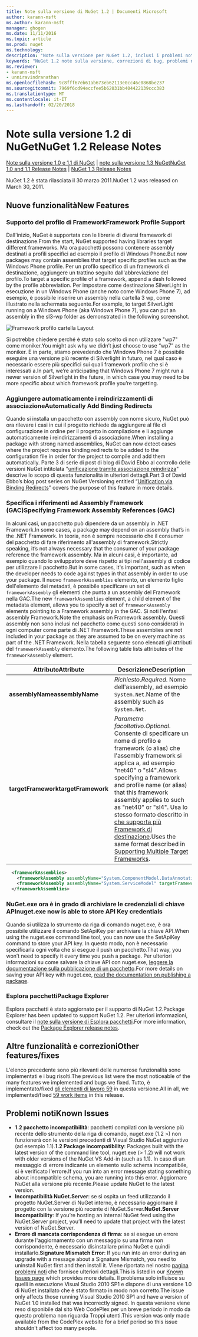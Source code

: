 ```yaml
---
title: Note sulla versione di NuGet 1.2 | Documenti Microsoft
author: karann-msft
ms.author: karann-msft
manager: ghogen
ms.date: 11/11/2016
ms.topic: article
ms.prod: nuget
ms.technology: 
description: "Note sulla versione per NuGet 1.2, inclusi i problemi noti, correzioni di bug, le funzionalità aggiunte e dcr."
keywords: "NuGet 1.2 note sulla versione, correzioni di bug, problemi noti, aggiunta di funzionalità, eseguire"
ms.reviewer:
- karann-msft
- unniravindranathan
ms.openlocfilehash: 9c8fff67eb61ab673eb62113e0cc46c0868be237
ms.sourcegitcommit: 7969f6cd94eccfee5b62031bb404422139ccc383
ms.translationtype: MT
ms.contentlocale: it-IT
ms.lasthandoff: 02/20/2018
---
```

# <a name="nuget-12-release-notes"></a><span data-ttu-id="f618b-104">Note sulla versione 1.2 di NuGet</span><span class="sxs-lookup"><span data-stu-id="f618b-104">NuGet 1.2 Release Notes</span></span>

<span data-ttu-id="f618b-105">[Note sulla versione 1.0 e 1.1 di NuGet](../release-notes/nuget-1.1.md) | [note sulla versione 1.3 NuGet](../release-notes/nuget-1.3.md)</span><span class="sxs-lookup"><span data-stu-id="f618b-105">[NuGet 1.0 and 1.1 Release Notes](../release-notes/nuget-1.1.md) | [NuGet 1.3 Release Notes](../release-notes/nuget-1.3.md)</span></span>

<span data-ttu-id="f618b-106">NuGet 1.2 è stata rilasciata il 30 marzo 2011.</span><span class="sxs-lookup"><span data-stu-id="f618b-106">NuGet 1.2 was released on March 30, 2011.</span></span>

## <a name="new-features"></a><span data-ttu-id="f618b-107">Nuove funzionalità</span><span class="sxs-lookup"><span data-stu-id="f618b-107">New Features</span></span>

### <a name="framework-profile-support"></a><span data-ttu-id="f618b-108">Supporto del profilo di Framework</span><span class="sxs-lookup"><span data-stu-id="f618b-108">Framework Profile Support</span></span>

<span data-ttu-id="f618b-109">Dall'inizio, NuGet è supportata con le librerie di diversi framework di destinazione.</span><span class="sxs-lookup"><span data-stu-id="f618b-109">From the start, NuGet supported having libraries target different frameworks.</span></span> <span data-ttu-id="f618b-110">Ma ora pacchetti possono contenere assembly destinati a profili specifici ad esempio il profilo di Windows Phone.</span><span class="sxs-lookup"><span data-stu-id="f618b-110">But now packages may contain assemblies that target specific profiles such as the Windows Phone profile.</span></span> <span data-ttu-id="f618b-111">Per un profilo specifico di un framework di destinazione, aggiungere un trattino seguito dall'abbreviazione del profilo.</span><span class="sxs-lookup"><span data-stu-id="f618b-111">To target a specific profile of a framework, append a dash followed by the profile abbreviation.</span></span> <span data-ttu-id="f618b-112">Per impostare come destinazione SilverLight in esecuzione in un Windows Phone (anche noto come Windows Phone 7), ad esempio, è possibile inserire un assembly nella cartella 3 wp, come illustrato nella schermata seguente.</span><span class="sxs-lookup"><span data-stu-id="f618b-112">For example, to target SilverLight running on a Windows Phone (aka Windows Phone 7), you can put an assembly in the sl3-wp folder as demonstrated in the following screenshot.</span></span>

![Framework profilo cartella Layout](./media/framework-profile-support.png)

<span data-ttu-id="f618b-114">Si potrebbe chiedere perché è stato solo scelto di non utilizzare "wp7" come moniker.</span><span class="sxs-lookup"><span data-stu-id="f618b-114">You might ask why we didn’t just choose to use “wp7” as the moniker.</span></span> <span data-ttu-id="f618b-115">È in parte, stiamo prevedendo che Windows Phone 7 è possibile eseguire una versione più recente di Silverlight in futuro, nel qual caso è necessario essere più specifici sui quali framework profilo che si è interessati a.</span><span class="sxs-lookup"><span data-stu-id="f618b-115">In part, we’re anticipating that Windows Phone 7 might run a newer version of Silverlight in the future, in which case you may need to be more specific about which framework profile you’re targetting.</span></span>

### <a name="automatically-add-binding-redirects"></a><span data-ttu-id="f618b-116">Aggiungere automaticamente i reindirizzamenti di associazione</span><span class="sxs-lookup"><span data-stu-id="f618b-116">Automatically Add Binding Redirects</span></span>

<span data-ttu-id="f618b-117">Quando si installa un pacchetto con assembly con nome sicuro, NuGet può ora rilevare i casi in cui il progetto richiede da aggiungere al file di configurazione in ordine per il progetto in compilazione e li aggiunge automaticamente i reindirizzamenti di associazione.</span><span class="sxs-lookup"><span data-stu-id="f618b-117">When installing a package with strong named assemblies, NuGet can now detect cases where the project requires binding redirects to be added to the configuration file in order for the project to compile and add them automatically.</span></span> <span data-ttu-id="f618b-118">Parte 3 di serie di post di blog di David Ebbo al controllo delle versioni NuGet intitolata "[unificazione tramite associazione reindirizza](http://blog.davidebbo.com/2011/01/nuget-versioning-part-3-unification-via.html)" descrive lo scopo di questa funzionalità in ulteriori dettagli.</span><span class="sxs-lookup"><span data-stu-id="f618b-118">Part 3 of David Ebbo’s blog post series on NuGet Versioning entitled “[Unification via Binding Redirects](http://blog.davidebbo.com/2011/01/nuget-versioning-part-3-unification-via.html)” covers the purpose of this feature in more details.</span></span>

<a name="framework-assembly-refs"></a>

### <a name="specifying-framework-assembly-references-gac"></a><span data-ttu-id="f618b-119">Specifica i riferimenti ad Assembly Framework (GAC)</span><span class="sxs-lookup"><span data-stu-id="f618b-119">Specifying Framework Assembly References (GAC)</span></span>

<span data-ttu-id="f618b-120">In alcuni casi, un pacchetto può dipendere da un assembly in .NET Framework.</span><span class="sxs-lookup"><span data-stu-id="f618b-120">In some cases, a package may depend on an assembly that’s in the .NET Framework.</span></span> <span data-ttu-id="f618b-121">In teoria, non è sempre necessario che il consumer del pacchetto di fare riferimento all'assembly di framework.</span><span class="sxs-lookup"><span data-stu-id="f618b-121">Strictly speaking, it’s not always necessary that the consumer of your package reference the framework assembly.</span></span> <span data-ttu-id="f618b-122">Ma in alcuni casi, è importante, ad esempio quando lo sviluppatore deve rispetto ai tipi nell'assembly di codice per utilizzare il pacchetto.</span><span class="sxs-lookup"><span data-stu-id="f618b-122">But in some cases, it's important, such as when the developer needs to code against types in that assembly in order to use your package.</span></span> <span data-ttu-id="f618b-123">Il nuovo `frameworkAssemblies` elemento, un elemento figlio dell'elemento dei metadati, è possibile specificare un set di `frameworkAssembly` gli elementi che punta a un assembly del Framework nella GAC.</span><span class="sxs-lookup"><span data-stu-id="f618b-123">The new `frameworkAssemblies` element, a child element of the metadata element, allows you to specify a set of `frameworkAssembly` elements pointing to a Framework assembly in the GAC.</span></span> <span data-ttu-id="f618b-124">Si noti l'enfasi assembly Framework.</span><span class="sxs-lookup"><span data-stu-id="f618b-124">Note the emphasis on Framework assembly.</span></span>
<span data-ttu-id="f618b-125">Questi assembly non sono inclusi nel pacchetto come questi sono considerati in ogni computer come parte di .NET Framework.</span><span class="sxs-lookup"><span data-stu-id="f618b-125">These assemblies are not included in your package as they are assumed to be on every machine  as part of the .NET Framework.</span></span> <span data-ttu-id="f618b-126">Nella tabella seguente sono elencati gli attributi del `frameworkAssembly` elemento.</span><span class="sxs-lookup"><span data-stu-id="f618b-126">The following table lists attributes of the `frameworkAssembly` element.</span></span>


|<span data-ttu-id="f618b-127">Attributo</span><span class="sxs-lookup"><span data-stu-id="f618b-127">Attribute</span></span> |<span data-ttu-id="f618b-128">Descrizione</span><span class="sxs-lookup"><span data-stu-id="f618b-128">Description</span></span>|
|----------------|-----------|
|<span data-ttu-id="f618b-129">**assemblyName**</span><span class="sxs-lookup"><span data-stu-id="f618b-129">**assemblyName**</span></span>|<span data-ttu-id="f618b-130">*Richiesto*.</span><span class="sxs-lookup"><span data-stu-id="f618b-130">*Required*.</span></span> <span data-ttu-id="f618b-131">Nome dell'assembly, ad esempio `System.Net`.</span><span class="sxs-lookup"><span data-stu-id="f618b-131">Name of the assembly such as `System.Net`.</span></span>|
|<span data-ttu-id="f618b-132">**targetFramework**</span><span class="sxs-lookup"><span data-stu-id="f618b-132">**targetFramework**</span></span>|<span data-ttu-id="f618b-133">*Parametro facoltativo*.</span><span class="sxs-lookup"><span data-stu-id="f618b-133">*Optional*.</span></span> <span data-ttu-id="f618b-134">Consente di specificare un nome di profilo e framework (o alias) che l'assembly framework si applica a, ad esempio "net40" o "sl4".</span><span class="sxs-lookup"><span data-stu-id="f618b-134">Allows specifying a framework and profile name (or alias) that this framework assembly applies to such as "net40" or "sl4".</span></span> <span data-ttu-id="f618b-135">Usa lo stesso formato descritto in [che supporta più Framework di destinazione](../create-packages/supporting-multiple-target-frameworks.md).</span><span class="sxs-lookup"><span data-stu-id="f618b-135">Uses the same format described in [Supporting Multiple Target Frameworks](../create-packages/supporting-multiple-target-frameworks.md).</span></span>|

```xml
  <frameworkAssemblies>
    <frameworkAssembly assemblyName="System.ComponentModel.DataAnnotations" targetFramework="net40" />
    <frameworkAssembly assemblyName="System.ServiceModel" targetFramework="net40" />
  </frameworkAssemblies>
```

### <a name="nugetexe-now-is-able-to-store-api-key-credentials"></a><span data-ttu-id="f618b-136">NuGet.exe ora è in grado di archiviare le credenziali di chiave API</span><span class="sxs-lookup"><span data-stu-id="f618b-136">nuget.exe now is able to store API Key credentials</span></span>

<span data-ttu-id="f618b-137">Quando si utilizza lo strumento da riga di comando nuget.exe, è ora possibile utilizzare il comando SetApiKey per archiviare la chiave API.</span><span class="sxs-lookup"><span data-stu-id="f618b-137">When using the nuget.exe command line tool, you can now use the SetApiKey command to store your API key.</span></span> <span data-ttu-id="f618b-138">In questo modo, non è necessario specificarla ogni volta che si esegue il push un pacchetto.</span><span class="sxs-lookup"><span data-stu-id="f618b-138">That way, you won’t need to specify it every time you push a package.</span></span> <span data-ttu-id="f618b-139">Per ulteriori informazioni su come salvare la chiave API con nuget.exe, [leggere la documentazione sulla pubblicazione di un pacchetto](../create-packages/publish-a-package.md).</span><span class="sxs-lookup"><span data-stu-id="f618b-139">For more details on saving your API key with nuget.exe, [read the documentation on publishing a package](../create-packages/publish-a-package.md).</span></span>

### <a name="package-explorer"></a><span data-ttu-id="f618b-140">Esplora pacchetti</span><span class="sxs-lookup"><span data-stu-id="f618b-140">Package Explorer</span></span>
<span data-ttu-id="f618b-141">Esplora pacchetti è stato aggiornato per il supporto di NuGet 1.2.</span><span class="sxs-lookup"><span data-stu-id="f618b-141">Package Explorer has been updated to support NuGet 1.2.</span></span> <span data-ttu-id="f618b-142">Per ulteriori informazioni, consultare il [note sulla versione di Esplora pacchetti](http://nuget.codeplex.com/wikipage?title=New%20features%20in%20NuGet%20Package%20Explorer%201.0).</span><span class="sxs-lookup"><span data-stu-id="f618b-142">For more information, check out the [Package Explorer release notes](http://nuget.codeplex.com/wikipage?title=New%20features%20in%20NuGet%20Package%20Explorer%201.0).</span></span>

## <a name="other-featuresfixes"></a><span data-ttu-id="f618b-143">Altre funzionalità e correzioni</span><span class="sxs-lookup"><span data-stu-id="f618b-143">Other features/fixes</span></span>

<span data-ttu-id="f618b-144">L'elenco precedente sono più rilevanti delle numerose funzionalità sono implementati e i bug risolti.</span><span class="sxs-lookup"><span data-stu-id="f618b-144">The previous list were the most noticeable of the many features we implemented and bugs we fixed.</span></span> <span data-ttu-id="f618b-145">Tutto, è implementato/fixed [gli elementi di lavoro 59](http://nuget.codeplex.com/workitem/list/advanced?keyword=&status=All&type=All&priority=All&release=NuGet%201.2&assignedTo=All&component=All&sortField=Votes&sortDirection=Descending&page=0) in questa versione.</span><span class="sxs-lookup"><span data-stu-id="f618b-145">All in all, we implemented/fixed [59 work items](http://nuget.codeplex.com/workitem/list/advanced?keyword=&status=All&type=All&priority=All&release=NuGet%201.2&assignedTo=All&component=All&sortField=Votes&sortDirection=Descending&page=0) in this release.</span></span>

## <a name="known-issues"></a><span data-ttu-id="f618b-146">Problemi noti</span><span class="sxs-lookup"><span data-stu-id="f618b-146">Known Issues</span></span>

* <span data-ttu-id="f618b-147">**1.2 pacchetto incompatibilità**: pacchetti compilati con la versione più recente dello strumento della riga di comando, nuget.exe (1.2 >) non funzionerà con le versioni precedenti di Visual Studio NuGet aggiuntivo (ad esempio 1.1).</span><span class="sxs-lookup"><span data-stu-id="f618b-147">**1.2 Package incompatibility**: Packages built with the latest version of the command line tool, nuget.exe (> 1.2) will not work with older versions of the NuGet VS Add-in (such as 1.1).</span></span> <span data-ttu-id="f618b-148">In caso di un messaggio di errore indicante un elemento sullo schema incompatibile, si è verificato l'errore.</span><span class="sxs-lookup"><span data-stu-id="f618b-148">If you run into an error message stating something about incompatible schema, you are running into this error.</span></span> <span data-ttu-id="f618b-149">Aggiornare NuGet alla versione più recente.</span><span class="sxs-lookup"><span data-stu-id="f618b-149">Please update NuGet to the latest version.</span></span>
* <span data-ttu-id="f618b-150">**Incompatibilità NuGet.Server**: se si ospita un feed utilizzando il progetto NuGet.Server di NuGet interno, è necessario aggiornare il progetto con la versione più recente di NuGet.Server.</span><span class="sxs-lookup"><span data-stu-id="f618b-150">**NuGet.Server incompatibility**: If you’re hosting an internal NuGet feed using the NuGet.Server project, you’ll need to update that project with the latest version of NuGet.Server.</span></span>
* <span data-ttu-id="f618b-151">**Errore di mancata corrispondenza di firma**: se si esegue un errore durante l'aggiornamento con un messaggio su una firma non corrispondente, è necessario disinstallare prima NuGet e quindi installarlo.</span><span class="sxs-lookup"><span data-stu-id="f618b-151">**Signature Mismatch Error**: If you run into an error during an upgrade with a message about a Signature Mismatch, you need to uninstall NuGet first and then install it.</span></span> <span data-ttu-id="f618b-152">Viene riportata nel nostro [pagina problemi noti](../release-notes/known-issues.md) che fornisce ulteriori dettagli.</span><span class="sxs-lookup"><span data-stu-id="f618b-152">This is listed in our [Known Issues page](../release-notes/known-issues.md) which provides more details.</span></span> <span data-ttu-id="f618b-153">Il problema solo influisce su quelli in esecuzione Visual Studio 2010 SP1 e dispone di una versione 1.0 di NuGet installato che è stato firmato in modo non corretto.</span><span class="sxs-lookup"><span data-stu-id="f618b-153">The issue only affects those running Visual Studio 2010 SP1 and have a version of NuGet 1.0 installed that was incorrectly signed.</span></span> <span data-ttu-id="f618b-154">In questa versione viene reso disponibile dal sito Web CodePlex per un breve periodo in modo da questo problema non riguarda Troppi utenti.</span><span class="sxs-lookup"><span data-stu-id="f618b-154">This version was only made available from the CodePlex website for a brief period so this issue shouldn't affect too many people.</span></span>